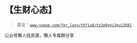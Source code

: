 # 【生财心态】

> 原文：[`www.yuque.com/for_lazy/thfiu8/tz2e0yni3nu1358l`](https://www.yuque.com/for_lazy/thfiu8/tz2e0yni3nu1358l)

<ne-p id="ua18ef99b" data-lake-id="ua18ef99b"><ne-text id="ud99488ce">公众号懒人找资源，懒人专属群分享</ne-text></ne-p>